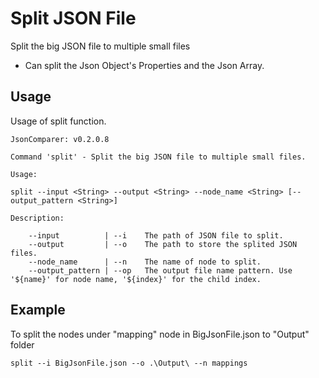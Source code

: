 # Split JSON File
Split the big JSON file to multiple small files
- Can split the Json Object's Properties and the Json Array.

## Usage

Usage of split function.

```
JsonComparer: v0.2.0.8

Command 'split' - Split the big JSON file to multiple small files.

Usage:

split --input <String> --output <String> --node_name <String> [--output_pattern <String>]

Description:

    --input          | --i    The path of JSON file to split.
    --output         | --o    The path to store the splited JSON files.
    --node_name      | --n    The name of node to split.
    --output_pattern | --op   The output file name pattern. Use '${name}' for node name, '${index}' for the child index.
```

## Example

To split the nodes under "mapping" node in BigJsonFile.json to "Output" folder

```
split --i BigJsonFile.json --o .\Output\ --n mappings
```
